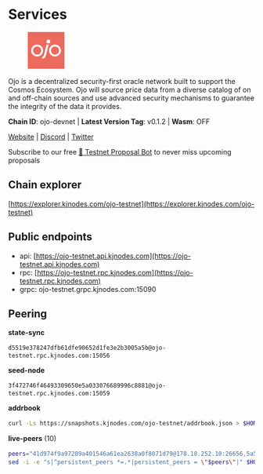 # Services

<figure><img src="https://raw.githubusercontent.com/kj89/cosmos-images/main/logos/ojo.png" alt=""><figcaption></figcaption></figure>

Ojo is a decentralized security-first oracle network built  to support the Cosmos Ecosystem. Ojo will source price data  from a diverse catalog of on and off-chain sources and use  advanced security mechanisms to guarantee the integrity of the data it provides.

**Chain ID**: ojo-devnet | **Latest Version Tag**: v0.1.2 | **Wasm**: OFF

[Website](https://ojo.network) | [Discord](https://discord.gg/fd8Yrex8nC) | [Twitter](https://twitter.com/ojo_network)



Subscribe to our free [🤖 Testnet Proposal Bot](https://t.me/kjnodes_testnet_proposal_bot) to never miss upcoming proposals


## Chain explorer
[https://explorer.kjnodes.com/ojo-testnet](https://explorer.kjnodes.com/ojo-testnet)

## Public endpoints

* api: [https://ojo-testnet.api.kjnodes.com](https://ojo-testnet.api.kjnodes.com)
* rpc: [https://ojo-testnet.rpc.kjnodes.com](https://ojo-testnet.rpc.kjnodes.com)
* grpc: ojo-testnet.grpc.kjnodes.com:15090

## Peering

**state-sync**

```text
d5519e378247dfb61dfe90652d1fe3e2b3005a5b@ojo-testnet.rpc.kjnodes.com:15056
```

**seed-node**

```text
3f472746f46493309650e5a033076689996c8881@ojo-testnet.rpc.kjnodes.com:15059
```

**addrbook**
```bash
curl -Ls https://snapshots.kjnodes.com/ojo-testnet/addrbook.json > $HOME/.ojo/config/addrbook.json
```

**live-peers** (10)
```bash
peers="41d974f9a97209a401546a61ea2638a0f8071d79@178.18.252.10:26656,5a53ebe6e029f8a26b1bc6dd8fe9a8efd57202f6@167.71.194.75:28656,f6d6e625759814e157457a5889961e02dba26ba6@65.109.92.240:37096,3c6384ae2a167912a5ace2f5f8e38afc559715f0@75.119.156.88:26656,34d194b6dab0159471a2aa318949f6a4a238d1b8@77.51.200.79:50656,d5519e378247dfb61dfe90652d1fe3e2b3005a5b@65.109.68.190:15056,c0ee71c74858b339787320596b805ed631c48ebb@213.133.100.172:27433,da369d44c00dba309237b21391806504353d188f@194.163.187.175:50656,174e741215a8957222d8be785072dd81b1634ec7@178.159.5.176:51656,a654bbc2b27134da4eb1fcc08f07a2c9ea0deec7@51.79.77.103:12656"
sed -i -e "s|^persistent_peers *=.*|persistent_peers = \"$peers\"|" $HOME/.ojo/config/config.toml
```
